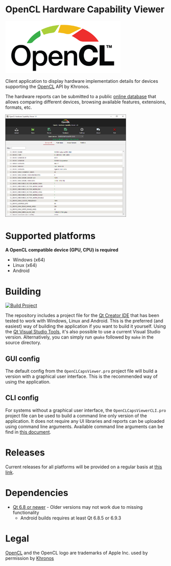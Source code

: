 # OpenCL Hardware Capability Viewer

<img src="images/opencllogo.png" width="360px">

Client application to display hardware implementation details for devices supporting the [OpenCL](https://www.khronos.org/opencl/) API by Khronos.

The hardware reports can be submitted to a public [online database](https://opencl.gpuinfo.org/) that allows comparing different devices, browsing available features, extensions, formats, etc.

<img src="images/windows.png" height="320px">

# Supported platforms
**A OpenCL compatible device (GPU, CPU) is required**
- Windows (x64)
- Linux (x64)
- Android

# Building

[![Build Project](https://github.com/SaschaWillems/OpenCLCapsViewer/actions/workflows/build.yml/badge.svg)](https://github.com/SaschaWillems/OpenCLCapsViewer/actions/workflows/build.yml)

The repository includes a project file for the [Qt Creator IDE](https://www.qt.io/ide/) that has been tested to work with Windows, Linux and Android. This is the preferred (and easiest) way of building the application if you want to build it yourself. Using the [Qt Visual Studio Tools](https://marketplace.visualstudio.com/items?itemName=TheQtCompany.QtVisualStudioTools2019), it's also possible to use a current Visual Studio version.
Alternatively, you can simply run `qmake` followed by `make` in the source directory.

## GUI config

The default config from the `OpenCLCapsViewer.pro` project file will build a version with a graphical user interface. This is the recommended way of using the application.

## CLI config

For systems without a graphical user interface, the `OpenCLCapsViewerCLI.pro` project file can be used to build a command line only version of the application. It does not require any UI libraries and reports can be uploaded using command line arguments. Available command line arguments can be find in [this document](./docs/commandline_arguments.md).

# Releases
Current releases for all platforms will be provided on a regular basis at [this link](https://opencl.gpuinfo.org/download.php).

# Dependencies
- [Qt 6.8 or newer](https://www.qt.io/developers/) - Older versions may not work due to missing functionality
    - Android builds requires at least Qt 6.8.5 or 6.9.3


# Legal
<a href="https://www.khronos.org/opencl/">OpenCL</a> and the OpenCL logo are trademarks of Apple Inc. used by permission by <a href="https://www.khronos.org">Khronos</a>
